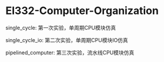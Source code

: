 # EI332-Computer-Organization

single_cycle: 第一次实验，单周期CPU模块仿真

single_cycle_io: 第二次实验，单周期CPU模块IO仿真

pipelined_computer: 第三次实验，流水线CPU模块仿真